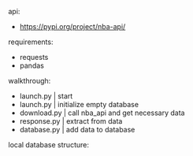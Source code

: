 api:
- https://pypi.org/project/nba-api/

requirements:
- requests
- pandas

walkthrough:
- launch.py | start
- launch.py | initialize empty database
- download.py | call nba_api and get necessary data
- response.py | extract from data
- database.py | add data to database

local database structure:
